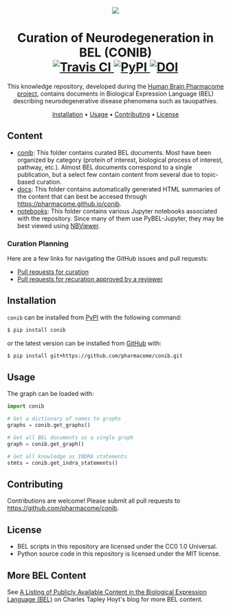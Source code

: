<p align="center">
  <img src="https://docs.google.com/drawings/d/e/2PACX-1vSYe8SA8J1ulLRFqFjX2bne_L-5fxb-yHFcj1B2JYLksJS90qz8y2swPZPNSrw9Zj3tljrZikb5KWOg/pub?w=150&amp;h=150" />
</p>

<h1 align="center">
  Curation of Neurodegeneration in BEL (CONIB)<br>
  <a href="https://travis-ci.com/pharmacome/conib">
    <img src="https://travis-ci.com/pharmacome/conib.svg?branch=master"
         alt="Travis CI">
  </a>
  <a href="https://pypi.org/project/conib">
    <img alt="PyPI" src="https://img.shields.io/pypi/v/conib">
  </a>
  <a href="https://doi.org/10.5281/zenodo.3385895">
    <img src="https://zenodo.org/badge/DOI/10.5281/zenodo.3385895.svg" alt="DOI">
  </a>
  <br>
</h1>

<p align="center">
This knowledge repository, developed during the <a href="https://pharmacome.github.io">Human Brain Pharmacome project</a>, contains documents in Biological Expression Language (BEL) describing neurodegenerative disease phenomena such as tauopathies.
</p>

<p align="center">
  <a href="#installation">Installation</a> •
  <a href="#usage">Usage</a> •
  <a href="#contributing">Contributing</a> •
  <a href="#license">License</a>
</p>

## Content

- [conib](https://github.com/pharmacome/conib/tree/master/conib): This folder contains curated BEL
  documents. Most have been organized by category (protein of interest, biological process of interest, pathway, etc.).
  Almost BEL documents correspond to a single publication, but a select few contain content from several due to
  topic-based curation.
- [docs](https://github.com/pharmacome/conib/tree/master/docs): This folder contains automatically generated HTML
  summaries of the content that can best be accesed through https://pharmacome.github.io/conib.
- [notebooks](https://github.com/pharmacome/conib/tree/master/notebooks): This folder contains various Jupyter
  notebooks associated with the repository. Since many of them use PyBEL-Jupyter, they may be best viewed using
  [NBViewer](https://nbviewer.jupyter.org/github/pharmacome/conib/tree/master/notebooks/).

### Curation Planning

Here are a few links for navigating the GitHub issues and pull requests:

- [Pull requests for curation](https://github.com/pharmacome/conib/pulls?q=is%3Apr+is%3Aopen+label%3ACuration)
- [Pull requests for recuration approved by a reviewer](https://github.com/pharmacome/conib/pulls?q=is%3Apr+is%3Aopen+review%3Aapproved+label%3ARecuration)

## Installation

``conib`` can be installed from [PyPI](https://pypi.org/project/hbp-knowledge/) with the following command:

```bash
$ pip install conib
```

or the latest version can be installed from [GitHub](https://github.com/pharmacome/conib) with:

```bash
$ pip install git+https://github.com/pharmacome/conib.git
```

## Usage

The graph can be loaded with:

```python
import conib

# Get a dictionary of names to graphs
graphs = conib.get_graphs()

# Get all BEL documents as a single graph
graph = conib.get_graph()

# Get all knowledge as INDRA statements
stmts = conib.get_indra_statements()
```

## Contributing

Contributions are welcome! Please submit all pull requests to https://github.com/pharmacome/conib.

## License

- BEL scripts in this repository are licensed under the CC0 1.0 Universal.
- Python source code in this repository is licensed under the MIT license.

## More BEL Content

See [A Listing of Publicly Available Content in the Biological Expression Language (BEL)](https://cthoyt.com/2020/04/30/public-bel-content.html)
on Charles Tapley Hoyt's blog for more BEL content.
